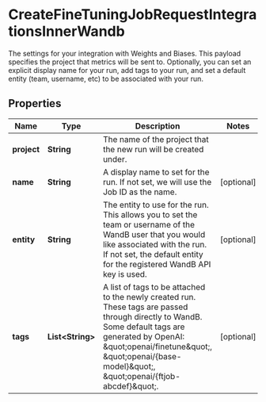 

# CreateFineTuningJobRequestIntegrationsInnerWandb

The settings for your integration with Weights and Biases. This payload specifies the project that metrics will be sent to. Optionally, you can set an explicit display name for your run, add tags to your run, and set a default entity (team, username, etc) to be associated with your run. 

## Properties

| Name | Type | Description | Notes |
|------------ | ------------- | ------------- | -------------|
|**project** | **String** | The name of the project that the new run will be created under.  |  |
|**name** | **String** | A display name to set for the run. If not set, we will use the Job ID as the name.  |  [optional] |
|**entity** | **String** | The entity to use for the run. This allows you to set the team or username of the WandB user that you would like associated with the run. If not set, the default entity for the registered WandB API key is used.  |  [optional] |
|**tags** | **List&lt;String&gt;** | A list of tags to be attached to the newly created run. These tags are passed through directly to WandB. Some default tags are generated by OpenAI: \&quot;openai/finetune\&quot;, \&quot;openai/{base-model}\&quot;, \&quot;openai/{ftjob-abcdef}\&quot;.  |  [optional] |




